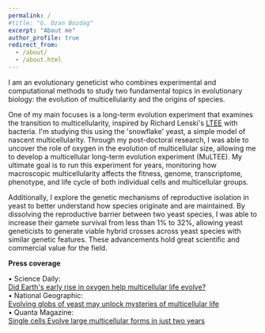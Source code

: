 ```yaml
---
permalink: /
#title: "G. Ozan Bozdag"
excerpt: "About me"
author_profile: true
redirect_from: 
  - /about/
  - /about.html
---
```

I am an evolutionary geneticist who combines experimental and computational methods to study two fundamental topics in evolutionary biology: the evolution of multicellularity and the origins of species.

One of my main focuses is a long-term evolution experiment that examines the transition to multicellularity, inspired by Richard Lenski's [LTEE](https://the-ltee.org/national-geographic-evolving-globs-of-yeast-may-unlock-mysteries-of-multicellular-life/) with bacteria. I'm studying this using the 'snowflake' yeast, a simple model of nascent multicellularity. Through my post-doctoral research, I was able to uncover the role of oxygen in the evolution of multicellular size, allowing me to develop a multicellular long-term evolution experiment (MuLTEE). My ultimate goal is to run this experiment for years, monitoring how macroscopic multicellularity affects the fitness, genome, transcriptome, phenotype, and life cycle of both individual cells and multicellular groups.

Additionally, I explore the genetic mechanisms of reproductive isolation in yeast to better understand how species originate and are maintained. By dissolving the reproductive barrier between two yeast species, I was able to increase their gamete survival from less than 1% to 32%, allowing yeast geneticists to generate viable hybrid crosses across yeast species with similar genetic features. These advancements hold great scientific and commercial value for the field.

**Press coverage**

  •	Science Daily: <br />
[Did Earth's early rise in oxygen help multicellular life evolve?](https://www.sciencedaily.com/releases/2021/05/210518205459.htm) <br />
  •	National Geographic: <br />
[Evolving globs of yeast may unlock mysteries of multicellular life](https://www.nationalgeographic.co.uk/science-and-technology/2021/09/evolving-globs-of-yeast-may-unlock-mysteries-of-multicellular-life) <br />
  •	Quanta Magazine: <br />
[Single cells Evolve large multicellular forms in just two years](https://www.quantamagazine.org/single-cells-evolve-large-multicellular-forms-in-just-two-years-20210922/)